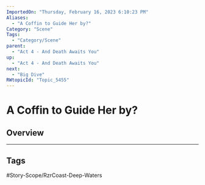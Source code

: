 ```yaml
---
ImportedOn: "Thursday, February 16, 2023 6:10:23 PM"
Aliases:
  - "A Coffin to Guide Her by?"
Category: "Scene"
Tags:
  - "Category/Scene"
parent:
  - "Act 4 - And Death Awaits You"
up:
  - "Act 4 - And Death Awaits You"
next:
  - "Big Dive"
RWtopicId: "Topic_5455"
---
```

# A Coffin to Guide Her by?
## Overview

---
## Tags
#Story-Scope/RzrCoast-Deep-Waters

